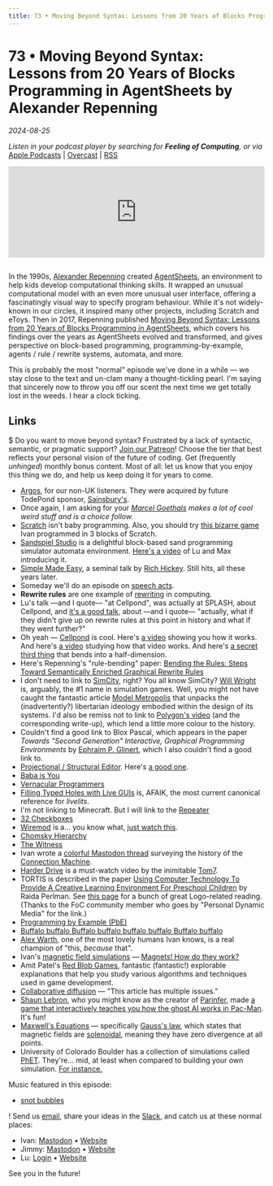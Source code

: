 ```yaml
---
title: 73 • Moving Beyond Syntax: Lessons from 20 Years of Blocks Programming in AgentSheets by Alexander Repenning
---
```


# 73 • Moving Beyond Syntax: Lessons from 20 Years of Blocks Programming in AgentSheets by Alexander Repenning

_2024-08-25_

_Listen in your podcast player by searching for **Feeling of Computing**, or via_ [Apple Podcasts](https://podcasts.apple.com/podcast/feeling-of-computing/id1265527976) \| [Overcast](https://overcast.fm/itunes1265527976) \| [RSS](https://omny.fm/shows/feeling-of-computing/playlists/podcast.rss)

<iframe src="https://omny.fm/shows/feeling-of-computing/moving-beyond-syntax-by-alexander-repenning/embed" width="100%" height="180" frameborder="0" style="margin-bottom: 1em"></iframe>

In the 1990s, [Alexander Repenning](https://en.wikipedia.org/wiki/Alexander_Repenning) created [AgentSheets](https://en.wikipedia.org/wiki/AgentSheets), an environment to help kids develop computational thinking skills. It wrapped an unusual computational model with an even more unusual user interface, offering a fascinatingly visual way to specify program behaviour. While it's not widely-known in our circles, it inspired many other projects, including Scratch and eToys. Then in 2017, Repenning published [Moving Beyond Syntax: Lessons from 20 Years of Blocks Programming in AgentSheets](https://agentsheets.com/img/educators/20YearsofBlockProgramingLessonsLearned_published.pdf), which covers his findings over the years as AgentSheets evolved and transformed, and gives perspective on block-based programming, programming-by-example, agents / rule / rewrite systems, automata, and more.

This is probably the most "normal" episode we've done in a while — we stay close to the text and un-clam many a thought-tickling pearl. I'm saying that sincerely now to throw you off our scent the next time we get totally lost in the weeds. I hear a clock ticking.

## Links

$ Do you want to move beyond syntax? Frustrated by a lack of syntactic, semantic, or pragmatic support? [Join our Patreon](https://feelingoff.com)! Choose the tier that best reflects your personal vision of the future of coding. Get (frequently _unhinged_) monthly bonus content. Most of all: let us know that you enjoy this thing we do, and help us keep doing it for years to come.

- [Argos](<https://en.wikipedia.org/wiki/Argos_(retailer)>), for our non-UK listeners. They were acquired by future TodePond sponsor, [Sainsbury's](https://en.wikipedia.org/wiki/Sainsbury%27s).
- Once again, I am asking for your _[Marcel Goethals](https://mastodon.social/@wolkenmachine) makes a lot of cool weird stuff and is a choice follow._
- [Scratch](<https://en.wikipedia.org/wiki/Scratch_(programming_language)>) isn't baby programming. Also, you should try [this bizarre game](https://github.com/ivanreese/2222) Ivan programmed in 3 blocks of Scratch.
- [Sandspiel Studio](https://studio.sandspiel.club) is a delightful block-based sand programming simulator automata environment. [Here's a video](https://www.youtube.com/watch?v=ecCVor7mJ6o) of Lu and Max introducing it.
- [Simple Made Easy](https://www.youtube.com/watch?v=SxdOUGdseq4), a seminal talk by [Rich Hickey](https://en.wikipedia.org/wiki/Rich_Hickey). Still hits, all these years later.
- Someday we'll do an episode on [speech acts](https://en.wikipedia.org/wiki/Speech_act).
- **Rewrite rules** are one example of [rewriting](https://en.wikipedia.org/wiki/Rewriting) in computing.
- Lu's talk —and I quote— "at Cellpond", was actually at SPLASH, about Cellpond, and [it's a good talk](https://www.youtube.com/watch?v=eQgxFuw8f1U), about —and I quote— "actually, what if they didn't give up on rewrite rules at this point in history and what if they went further?"
- Oh yeah — [Cellpond](https://cellpond.cool) is cool. Here's [a video](https://www.youtube.com/watch?v=xvlsJ3FqNYU) showing you how it works. And here's [a video](https://www.youtube.com/watch?v=2jX84iTXKg8) studying how that video works. And here's [a secret third thing](https://www.youtube.com/watch?v=hlsDbXSZ2ko) that bends into a half-dimension.
- Here's Repenning's "rule-bending" paper: [Bending the Rules: Steps Toward Semantically Enriched Graphical Rewrite Rules](https://home.cs.colorado.edu/~ralex/papers/PDF/VL95-RuleBending.pdf)
- I don't need to link to [SimCity](https://en.wikipedia.org/wiki/SimCity), right? You all know SimCity? [Will Wright](<https://en.wikipedia.org/wiki/Will_Wright_(game_designer)>) is, arguably, the #1 name in simulation games. Well, you might not have caught the fantastic article [Model Metropolis](https://logicmag.io/play/model-metropolis/) that unpacks the (inadvertently?) libertarian ideology embodied within the design of its systems. I'd also be remiss not to link to [Polygon's video](https://www.polygon.com/videos/2021/4/1/22352583/simcity-hidden-politics-ideology-urban-dynamics) (and the corresponding write-up), which lend a little more colour to the history.
- Couldn't find a good link to Blox Pascal, which appears in the paper _Towards "Second Generation" Interactive, Graphical Programming Environments_ by [Ephraim P. Glinert](https://www.cs.rpi.edu/~glinert/vita-pubs.html), which I also couldn't find a good link to.
- [Projectional / Structural Editor](https://en.wikipedia.org/wiki/Structure_editor). Here's [a good one](https://hazel.org).
- [Baba is You](https://www.patreon.com/posts/baba-is-you-104986179)
- [Vernacular Programmers](/episodes/069)
- [Filling Typed Holes with Live GUIs](https://hazel.org/papers/livelits-paper.pdf) is, AFAIK, the most current canonical reference for _livelits_.
- I'm not linking to Minecraft. But I will link to the [Repeater](https://minecraft.fandom.com/wiki/Redstone_Repeater)
- [32 Checkboxes](https://www.patreon.com/posts/32-checkboxes-103278355)
- [Wiremod](https://wiremod.com) is a… you know what, [just watch this](https://www.youtube.com/watch?v=6wEkNT2McKo).
- [Chomsky Hierarchy](https://en.wikipedia.org/wiki/Chomsky_hierarchy)
- [The Witness](<https://en.wikipedia.org/wiki/The_Witness_(song)>)
- Ivan wrote a [colorful Mastodon thread](https://mastodon.social/@spiralganglion/112578884737169457) surveying the history of the [Connection Machine](https://en.wikipedia.org/wiki/Connection_Machine).
- [Harder Drive](http://tom7.org/harder/) is a must-watch video by the inimitable [Tom7](http://tom7.org).
- TORTIS is described in the paper [Using Computer Technology To Provide A Creative Learning Environment For Preschool Children](https://dspace.mit.edu/bitstream/handle/1721.1/5784/AIM-360.pdf) by Raida Perlman. See [this page](https://el.media.mit.edu/logo-foundation/resources/mit_logo_memos.html) for a bunch of great Logo-related reading. (Thanks to the FoC community member who goes by "Personal Dynamic Media" for the link.)
- [Programming by Example (PbE)](https://en.wikipedia.org/wiki/Programming_by_example)
- [Buffalo buffalo Buffalo buffalo buffalo buffalo Buffalo buffalo](https://en.wikipedia.org/wiki/Buffalo_buffalo_Buffalo_buffalo_buffalo_buffalo_Buffalo_buffalo)
- [Alex Warth](https://alexwarth.github.io), one of the most lovely humans Ivan knows, is a real champion of "this, _because_ that".
- Ivan's [magnetic field simulations](https://ivanish.ca/magnetic-fields/) — [Magnets! How do they work?](https://knowyourmeme.com/memes/miracles-fucking-magnets-how-do-they-work)
- Amit Patel's [Red Blob Games](https://www.redblobgames.com), fantastic (fantastic!) explorable explanations that help you study various algorithms and techniques used in game development.
- [Collaborative diffusion](https://en.wikipedia.org/wiki/Collaborative_diffusion) — "This article has multiple issues."
- [Shaun Lebron](https://shaunlebron.github.io), who you might know as the creator of [Parinfer](https://shaunlebron.github.io/parinfer/), made [a game that interactively teaches you how the ghost AI works in Pac-Man](http://shaunlebron.github.io/gh4st/). It's fun!
- [Maxwell's Equations](https://en.wikipedia.org/wiki/Maxwell%27s_equations) — specifically [Gauss's law](https://en.wikipedia.org/wiki/Maxwell%27s_equations#Gauss's_law), which states that magnetic fields are [solenoidal](https://en.wikipedia.org/wiki/Solenoidal_vector_field), meaning they have zero divergence at all points.
- University of Colorado Boulder has a collection of simulations called [PhET](https://phet.colorado.edu). They're… mid, at least when compared to building your own simulation. [For instance.](https://phet.colorado.edu/sims/html/faradays-law/latest/faradays-law_all.html)

Music featured in this episode:

- [snot bubbles](https://www.youtube.com/watch?v=gSJeHDlhYls)

! Send us [email](mailto:hello@feelingof.com?subject=Email%20from%20a%20listener), share your ideas in the [Slack](/community), and catch us at these normal places:

- Ivan: [Mastodon](https://mastodon.social/@spiralganglion) • [Website](https://ivanish.ca)
- Jimmy: [Mastodon](https://hachyderm.io/@jimmyhmiller) • [Website](https://jimmyhmiller.github.io)
- Lu: [Login](http://todepond.com/lab/login) • [Website](https://www.todepond.com)

See you in the future!
